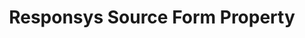 ---
# -------------------------- #
#        CONTENT TYPE        #
# -------------------------- #

product-type: "connect"

content-type: "api-form"
form-type: "source"
key: "source-form-properties-responsys-object"


# -------------------------- #
#        OBJECT INFO         #
# -------------------------- #

title: "Responsys Source Form Property"
api-type: "platform.responsys"
display-name: "Responsys"

source-type: "database"
docs-name: "responsys"
db-type: "responsys"

is-filesystem: true

description: ""


# -------------------------- #
#      OBJECT ATTRIBUTES     #
# -------------------------- #

uses-common-fields: false
uses-feature-fields: false
uses-start-date: true

object-attributes:
  - name: "host"
    required: true
    type: "string"
    description: |
      The host address of the {{ form-property.display-name }} SFTP server. If the server is hosted by Oracle, this will likely be `files.responsys.net`.
    value: "<HOST_ADDRESS>"

  - name: "port"
    required: true
    type: "string"
    description: "The port of the SFTP server. As Stitch uses an SSH tunnel to connect to {{ form-property.display-name }}, this will likely be the default SSH port (`{{ port }}`)."
    value: "{{ port }}"

  - name: "username"
    required: true
    type: "string"
    description: "The username of the {{ integration }} database user."
    value: "<USERNAME>"

  - name: "path"
    required: true
    type: "string"
    description: "The file server path where completed {{ form-property.display-name }} export files are stored."
    value: "<PATH>"
---
